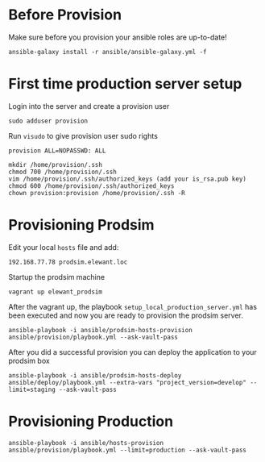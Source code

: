 Before Provision
================

Make sure before you provision your ansible roles are up-to-date!

    ansible-galaxy install -r ansible/ansible-galaxy.yml -f

First time production server setup
==================================

Login into the server and create a provision user

    sudo adduser provision

Run `visudo` to give provision user sudo rights

    provision ALL=NOPASSWD: ALL

    mkdir /home/provision/.ssh
    chmod 700 /home/provision/.ssh
    vim /home/provision/.ssh/authorized_keys (add your is_rsa.pub key)
    chmod 600 /home/provision/.ssh/authorized_keys
    chown provision:provision /home/provision/.ssh -R

Provisioning Prodsim
====================

Edit your local `hosts` file and add:

    192.168.77.78 prodsim.elewant.loc

Startup the prodsim machine

    vagrant up elewant_prodsim

After the vagrant up, the playbook `setup_local_production_server.yml` has been executed and now you are ready to provision the prodsim server.

    ansible-playbook -i ansible/prodsim-hosts-provision ansible/provision/playbook.yml --ask-vault-pass

After you did a successful provision you can deploy the application to your prodsim box
 
    ansible-playbook -i ansible/prodsim-hosts-deploy ansible/deploy/playbook.yml --extra-vars "project_version=develop" --limit=staging --ask-vault-pass


Provisioning Production
=======================

    ansible-playbook -i ansible/hosts-provision ansible/provision/playbook.yml --limit=production --ask-vault-pass
